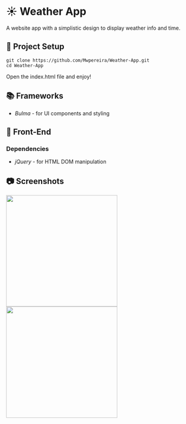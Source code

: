 # ☀ Weather App

A website app with a simplistic design to display weather info and time.

## 📐 Project Setup

```
git clone https://github.com/Mwpereira/Weather-App.git
cd Weather-App
```

Open the index.html file and enjoy!

## 📚 Frameworks

-   _Bulma_ - for UI components and styling

## 🎨 Front-End

### Dependencies

-   _jQuery_ - for HTML DOM manipulation

## 📷 Screenshots

<img src="/build/screenshots/indexPage.PNG" width="300x50">
<img src="/build/screenshots/characterPage.PNG" width="300x50">
